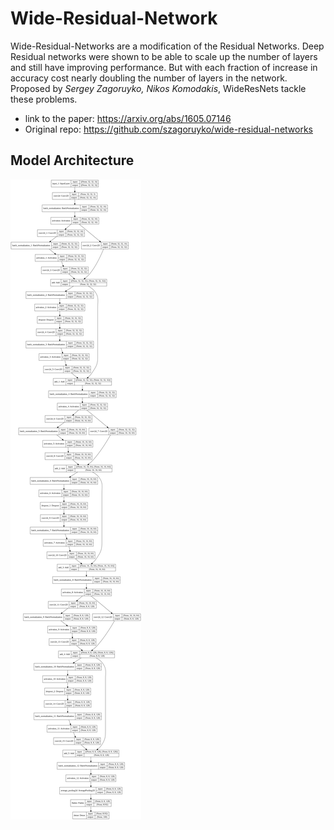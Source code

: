 # Wide-Residual-Network

Wide-Residual-Networks are a modification of the Residual Networks. Deep Residual networks were shown to be able to scale up the number of layers and still have
improving performance. But with each fraction of increase in accuracy cost nearly doubling the number of layers in the network. Proposed by<I> Sergey Zagoruyko, Nikos Komodakis</I>,
WideResNets tackle these problems. 
 
 -  link to the paper: https://arxiv.org/abs/1605.07146
 -  Original repo: https://github.com/szagoruyko/wide-residual-networks

## Model Architecture
![WideResNet Architecture](/WideResnet_keras.png?raw=true "WideResNet Architecture")
